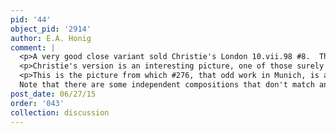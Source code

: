 ```yaml
---
pid: '44'
object_pid: '2914'
author: E.A. Honig
comment: |
  <p>A very good close variant sold Christie's London 10.vii.98 #8.  They attribute that one to Jan and Van Balen and date it, tentatively, 1617 (the 3d digit is illegible) but I think it's a Jan the Younger product and the date is 1627.  This copy is signed by Van Balen but not Brueghel, whereas the present work is signed by Jan Brueghel and not Van Balen.  This makes sense given relative statures within each pair of painters--but this is an interesting thing in and of itself, this taking turns signing.   The Art market version is oil on panel and 53.3 x 87.</p>
  <p>Christie's version is an interesting picture, one of those surely attributable to Jan the Younger as a knock-off of something Dad had done just a few years before his death.  In Jan the Younger's journal in 1626, there is an entry that records a Forge of Vulcan executed with Van Balen, in which (he notes) Venus is pointing to the arms of the Duke of Savoy.   In the Christie's picture what Venus is pointing to in Vulcan's shield is the arms of the king of France (Vulcan is also pointing to that coat of arms):  the arms, 3 fleurs de lys, are encircled by 2 chains, one of which is attached to the badge of the order of St. Esprit.  The rest of the armor on the ground also displays this motif.   This must have been a commission.  Catalogue (Christie's) says that the armor seems to be Milanese and to date from the second half of the 16th century.</p>
  <p>This is the picture from which #276, that odd work in Munich, is an excerpt .  Another version of this composition is Ertz 1979, #277.   Another bad copy sold Christie's London 17.xii.99 #121 (panel, 46.5 x 84.5).  Another bad copy formerly art market somewhere in Holland (RKD photo); I think it's same as one sold Cologne (Lempertz 14.vi.41 #14, panel, 48 x 83).   Another copy sold Paris (Palais d'Orsay 24.ix.77 #28, panel, 53.5 x 88).  Awful copy sold Fievez 8.iv.30.<br />
  Note that there are some independent compositions that don't match any of these but are loosely based on them, like one in Kichinev, National Museum #4302 (panel, 48.8 x 73.5) which has a most active Vulcan, and a full suit of armor standing tall at left.</p>
post_date: 06/27/15
order: '043'
collection: discussion
---
```

